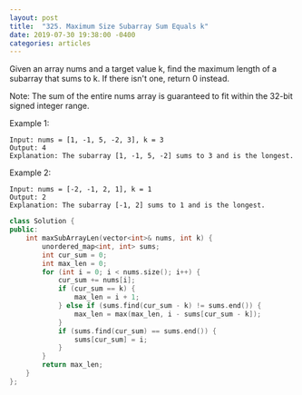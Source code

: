 ```yaml
---
layout: post
title:  "325. Maximum Size Subarray Sum Equals k"
date: 2019-07-30 19:38:00 -0400
categories: articles
---
```

Given an array nums and a target value k, find the maximum length of a subarray that sums to k. If there isn't one, return 0 instead.

Note:
The sum of the entire nums array is guaranteed to fit within the 32-bit signed integer range.

Example 1:
```
Input: nums = [1, -1, 5, -2, 3], k = 3
Output: 4 
Explanation: The subarray [1, -1, 5, -2] sums to 3 and is the longest.
```
Example 2:
```
Input: nums = [-2, -1, 2, 1], k = 1
Output: 2 
Explanation: The subarray [-1, 2] sums to 1 and is the longest.
```

```c++
class Solution {
public:
    int maxSubArrayLen(vector<int>& nums, int k) {
        unordered_map<int, int> sums;
        int cur_sum = 0;
        int max_len = 0;
        for (int i = 0; i < nums.size(); i++) {
            cur_sum += nums[i];
            if (cur_sum == k) {
                max_len = i + 1;
            } else if (sums.find(cur_sum - k) != sums.end()) {
                max_len = max(max_len, i - sums[cur_sum - k]);
            }
            if (sums.find(cur_sum) == sums.end()) {
                sums[cur_sum] = i;
            }            
        }
        return max_len;
    }
};
```